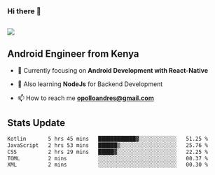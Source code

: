 ### Hi there 👋
<h2 align="left"><img src="https://readme-typing-svg.herokuapp.com?color='blue'&lines=I'm+Andrew+Opollo😊;Welcome+to+my+Github😜"> </h2>

## Android Engineer from Kenya


- 🌱 Currently focusing on **Android Development with React-Native**

- 🔭 Also learning **NodeJs** for Backend Development

- 📫 How to reach me **opolloandres@gmail.com**


## Stats Update
<!--START_SECTION:waka-->

```txt
Kotlin       5 hrs 45 mins   ████████████▓░░░░░░░░░░░░   51.25 %
JavaScript   2 hrs 53 mins   ██████▒░░░░░░░░░░░░░░░░░░   25.76 %
CSS          2 hrs 29 mins   █████▓░░░░░░░░░░░░░░░░░░░   22.25 %
TOML         2 mins          ░░░░░░░░░░░░░░░░░░░░░░░░░   00.37 %
XML          2 mins          ░░░░░░░░░░░░░░░░░░░░░░░░░   00.30 %
```

<!--END_SECTION:waka-->


